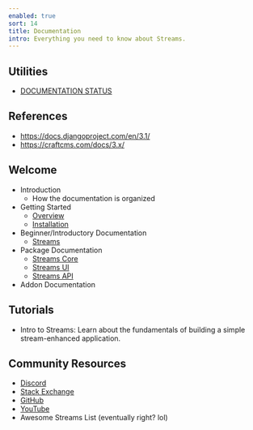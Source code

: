 ```yaml
---
enabled: true
sort: 14
title: Documentation
intro: Everything you need to know about Streams.
---
```


## Utilities

- <a href="status">DOCUMENTATION STATUS</a>

## References

- https://docs.djangoproject.com/en/3.1/
- https://craftcms.com/docs/3.x/

## Welcome

- Introduction
    - How the documentation is organized
- Getting Started
    - [Overview](docs/introduction)
    - [Installation](docs/installation)
- Beginner/Introductory Documentation
    - [Streams](docs/introduction)
- Package Documentation
    - [Streams Core](docs/core/introduction)
    - [Streams UI](docs/ui/introduction)
    - [Streams API](docs/api/introduction)
- Addon Documentation

## Tutorials

- Intro to Streams: Learn about the fundamentals of building a simple stream-enhanced application.

## Community Resources

- [Discord](https://discord.gg/vhz8NZC)
- [Stack Exchange](https://stackoverflow.com/search?q=laravel+streams)
- [GitHub](https://github.com/anomalylabs)
- [YouTube](https://www.youtube.com/user/AIWebSystems)
- Awesome Streams List (eventually right? lol)
